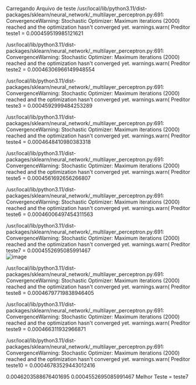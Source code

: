 Carregando Arquivo de teste
/usr/local/lib/python3.11/dist-packages/sklearn/neural_network/_multilayer_perceptron.py:691: ConvergenceWarning: Stochastic Optimizer: Maximum iterations (2000) reached and the optimization hasn't converged yet.
  warnings.warn(
Preditor
teste1 =  0.000459519985121621 <br>

/usr/local/lib/python3.11/dist-packages/sklearn/neural_network/_multilayer_perceptron.py:691: ConvergenceWarning: Stochastic Optimizer: Maximum iterations (2000) reached and the optimization hasn't converged yet.
  warnings.warn(
Preditor
teste2 =  0.00046306966149948554 <br>

/usr/local/lib/python3.11/dist-packages/sklearn/neural_network/_multilayer_perceptron.py:691: ConvergenceWarning: Stochastic Optimizer: Maximum iterations (2000) reached and the optimization hasn't converged yet.
  warnings.warn(
Preditor
teste3 =  0.0004592999484253289 <br>

/usr/local/lib/python3.11/dist-packages/sklearn/neural_network/_multilayer_perceptron.py:691: ConvergenceWarning: Stochastic Optimizer: Maximum iterations (2000) reached and the optimization hasn't converged yet.
  warnings.warn(
Preditor
teste4 =  0.0004648410980383318 <br>

/usr/local/lib/python3.11/dist-packages/sklearn/neural_network/_multilayer_perceptron.py:691: ConvergenceWarning: Stochastic Optimizer: Maximum iterations (2000) reached and the optimization hasn't converged yet.
  warnings.warn(
Preditor
teste5 =  0.0004561692656266807 <br>

/usr/local/lib/python3.11/dist-packages/sklearn/neural_network/_multilayer_perceptron.py:691: ConvergenceWarning: Stochastic Optimizer: Maximum iterations (2000) reached and the optimization hasn't converged yet.
  warnings.warn(
Preditor
teste6 =  0.00046006497454311563 <br>

/usr/local/lib/python3.11/dist-packages/sklearn/neural_network/_multilayer_perceptron.py:691: ConvergenceWarning: Stochastic Optimizer: Maximum iterations (2000) reached and the optimization hasn't converged yet.
  warnings.warn(
Preditor
teste7 =  0.0004552695085991467 <br>
![image](https://github.com/user-attachments/assets/a301dbc0-b9cf-45f5-851a-5f572fb70a44)


/usr/local/lib/python3.11/dist-packages/sklearn/neural_network/_multilayer_perceptron.py:691: ConvergenceWarning: Stochastic Optimizer: Maximum iterations (2000) reached and the optimization hasn't converged yet.
  warnings.warn(
Preditor
teste8 =  0.00046797719838946405 <br>

/usr/local/lib/python3.11/dist-packages/sklearn/neural_network/_multilayer_perceptron.py:691: ConvergenceWarning: Stochastic Optimizer: Maximum iterations (2000) reached and the optimization hasn't converged yet.
  warnings.warn(
Preditor
teste9 =  0.000466311932966871 <br>

/usr/local/lib/python3.11/dist-packages/sklearn/neural_network/_multilayer_perceptron.py:691: ConvergenceWarning: Stochastic Optimizer: Maximum iterations (2000) reached and the optimization hasn't converged yet.
  warnings.warn(
Preditor
teste10 =  0.00046783529443012416 <br>

0.0046203588676401695
0.0004552695085991467
Melhor Teste = teste7

